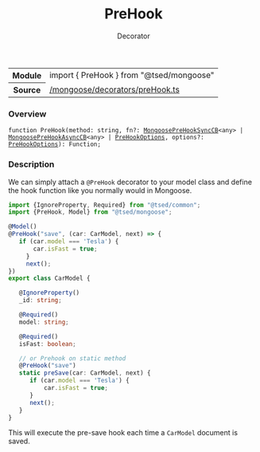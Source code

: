 
<header class="symbol-info-header"><h1 id="prehook">PreHook</h1><label class="symbol-info-type-label decorator">Decorator</label></header>
<!-- summary -->
<section class="symbol-info"><table class="is-full-width"><tbody><tr><th>Module</th><td><div class="lang-typescript"><span class="token keyword">import</span> { PreHook }&nbsp;<span class="token keyword">from</span>&nbsp;<span class="token string">"@tsed/mongoose"</span></div></td></tr><tr><th>Source</th><td><a href="https://github.com/Romakita/ts-express-decorators/blob/v4.7.1/src//mongoose/decorators/preHook.ts#L0-L0">/mongoose/decorators/preHook.ts</a></td></tr></tbody></table></section>
<!-- overview -->


### Overview


<pre><code class="typescript-lang ">function <span class="token function">PreHook</span><span class="token punctuation">(</span>method<span class="token punctuation">:</span> <span class="token keyword">string</span><span class="token punctuation">,</span> fn?<span class="token punctuation">:</span> <a href="#api/mongoose/mongooseprehooksynccb"><span class="token">MongoosePreHookSyncCB</span></a><<span class="token keyword">any</span>> | <a href="#api/mongoose/mongooseprehookasynccb"><span class="token">MongoosePreHookAsyncCB</span></a><<span class="token keyword">any</span>> | <a href="#api/mongoose/prehookoptions"><span class="token">PreHookOptions</span></a><span class="token punctuation">,</span> options?<span class="token punctuation">:</span> <a href="#api/mongoose/prehookoptions"><span class="token">PreHookOptions</span></a><span class="token punctuation">)</span><span class="token punctuation">:</span> Function<span class="token punctuation">;</span></code></pre>


<!-- Parameters -->

<!-- Description -->


### Description

We can simply attach a `@PreHook` decorator to your model class and
define the hook function like you normally would in Mongoose.

```typescript
import {IgnoreProperty, Required} from "@tsed/common";
import {PreHook, Model} from "@tsed/mongoose";

@Model()
@PreHook("save", (car: CarModel, next) => {
   if (car.model === 'Tesla') {
       car.isFast = true;
     }
     next();
})
export class CarModel {

   @IgnoreProperty()
   _id: string;

   @Required()
   model: string;

   @Required()
   isFast: boolean;

   // or Prehook on static method
   @PreHook("save")
   static preSave(car: CarModel, next) {
      if (car.model === 'Tesla') {
          car.isFast = true;
      }
      next();
   }
}
```

This will execute the pre-save hook each time a `CarModel` document is saved.

<!-- Members -->

